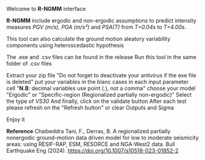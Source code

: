 Welcome to **R-NGMM** interface



**R-NGMM** include ergodic and non-ergodic assumptions to predict intensity measures _PGV (m/s), PGA (m/s²)_ and _PSA(T)_ from _T=0.04s_ to _T=4.00s_.

This tool can also calculate the ground motion aleatory variability components using heteroscedastic hypothesis

The .exe and .csv files can be found in the release
Run this tool in the same folder of .csv files

Extract your zip file "Do not forget to deactivate your antivirus if the exe file is deleted"
put your variables in the blanc cases in each input parameter cell "**N.B**: decimal variables use point (.), not a comma"
choose your model "Ergodic" or "Specific-region (Regionalized partially non-ergodic)"
Select the type of _VS30_ 
And finally, click on the validate button 
After each test please refresh on the "Refresh button" or clear Outputs and Sigma

Enjoy it


**Reference**
Chaibeddra Tani, F., Derras, B. A regionalized partially nonergodic ground-motion data driven model for low to moderate seismicity areas: using RESIF-RAP, ESM, RESORCE and NGA-West2 data. Bull Earthquake Eng (2024). https://doi.org/10.1007/s10518-023-01852-2
